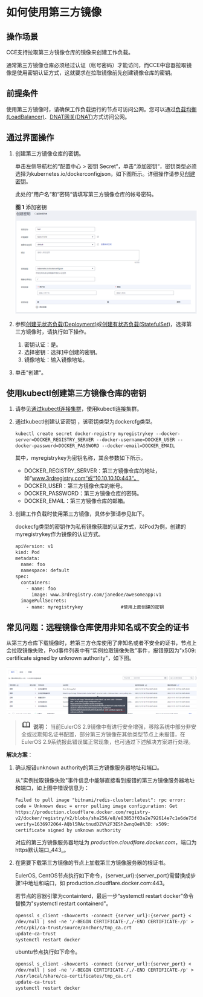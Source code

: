 # 如何使用第三方镜像<a name="cce_01_0009"></a>

## 操作场景<a name="section96721544452"></a>

CCE支持拉取第三方镜像仓库的镜像来创建工作负载。

通常第三方镜像仓库必须经过认证（帐号密码）才能访问，而CCE中容器拉取镜像是使用密钥认证方式，这就要求在拉取镜像前先创建镜像仓库的密钥。

## 前提条件<a name="section14876601632"></a>

使用第三方镜像时，请确保工作负载运行的节点可访问公网。您可以通过[负载均衡\(LoadBalancer\)](负载均衡(LoadBalancer).md)、[DNAT网关\(DNAT\)](DNAT网关(DNAT).md)方式访问公网。

## 通过界面操作<a name="section0402183334411"></a>

1.  <a name="li16481144064414"></a>创建第三方镜像仓库的密钥。

    单击左侧导航栏的“配置中心  \>  密钥 Secret“，单击“添加密钥“，密钥类型必须选择为kubernetes.io/dockerconfigjson，如下图所示。详细操作请参见[创建密钥](创建密钥.md)。

    此处的“用户名“和“密码“请填写第三方镜像仓库的帐号密码。

    **图 1**  添加密钥<a name="fig83432413351"></a>  
    ![](figures/添加密钥.png "添加密钥")

2.  参照[创建无状态负载\(Deployment\)](创建无状态负载(Deployment).md)或[创建有状态负载\(StatefulSet\)](创建有状态负载(StatefulSet).md)，选择第三方镜像时，请执行如下操作。
    1.  密钥认证：是。
    2.  选择密钥：选择[1](#li16481144064414)中创建的密钥。
    3.  镜像地址：输入镜像地址。

3.  单击“创建“。

## 使用kubectl创建第三方镜像仓库的密钥<a name="section18217101117197"></a>

1.  请参见[通过kubectl连接集群](通过kubectl连接集群.md)，使用kubectl连接集群。
2.  通过kubectl创建认证密钥 ，该密钥类型为dockercfg类型。

    ```
    kubectl create secret docker-registry myregistrykey --docker-server=DOCKER_REGISTRY_SERVER --docker-username=DOCKER_USER --docker-password=DOCKER_PASSWORD --docker-email=DOCKER_EMAIL
    ```

    其中，myregistrykey为密钥名称，其余参数如下所示。

    -   DOCKER\_REGISTRY\_SERVER：第三方镜像仓库的地址，如“www.3rdregistry.com“或“10.10.10.10:443“。
    -   DOCKER\_USER：第三方镜像仓库的帐号。
    -   DOCKER\_PASSWORD：第三方镜像仓库的密码。
    -   DOCKER\_EMAIL：第三方镜像仓库的邮箱。

3.  创建工作负载时使用第三方镜像，具体步骤请参见如下。

    dockecfg类型的密钥作为私有镜像获取的认证方式，以Pod为例，创建的myregistrykey作为镜像的认证方式。

    ```
    apiVersion: v1
    kind: Pod
    metadata:
      name: foo
      namespace: default
    spec:
      containers:
        - name: foo
          image: www.3rdregistry.com/janedoe/awesomeapp:v1
      imagePullSecrets:
        - name: myregistrykey              #使用上面创建的密钥
    ```


## 常见问题：远程镜像仓库使用非知名或不安全的证书<a name="section341515341596"></a>

从第三方仓库下载镜像时，若第三方仓库使用了非知名或者不安全的证书，节点上会拉取镜像失败，Pod事件列表中有“实例拉取镜像失败”事件，报错原因为"x509: certificate signed by unknown authority"，如下图。

![](figures/zh-cn_image_0000001178121788.png)

>![](public_sys-resources/icon-note.gif) **说明：** 
>当前EulerOS 2.9镜像中有进行安全增强，移除系统中部分非安全或过期知名证书配置，部分第三方镜像在其他类型节点上未报错，在EulerOS 2.9系统报此错误属正常现象，也可通过下述解决方案进行处理。

**解决方案**：

1.  确认报错unknown authority的第三方镜像服务器地址和端口。

    从"实例拉取镜像失败"事件信息中能够直接看到报错的第三方镜像服务器地址和端口，如上图中错误信息为：

    ```
    Failed to pull image "bitnami/redis-cluster:latest": rpc error: code = Unknown desc = error pulling image configuration: Get https://production.cloudflare.docker.com/registry-v2/docker/registry/v2/blobs/sha256/e8/e83853f03a2e792614e7c1e6de75d63e2d6d633b4e7c39b9d700792ee50f7b56/data?verify=1636972064-AQbl5RActnudDZV%2F3EShZwnqOe8%3D: x509: certificate signed by unknown authority
    ```

    对应的第三方镜像服务器地址为  _production.cloudflare.docker.com_，端口为https默认端口_443_。

2.  在需要下载第三方镜像的节点上加载第三方镜像服务器的根证书。

    EulerOS, CentOS节点执行如下命令，\{server\_url\}:\{server\_port\}需替换成步骤1中地址和端口，如 production.cloudflare.docker.com:443。

    若节点的容器引擎为containterd，最后一步“systemctl restart docker”命令替换为"systemctl restart containerd"。

    ```
    openssl s_client -showcerts -connect {server_url}:{server_port} < /dev/null | sed -ne '/-BEGIN CERTIFICATE-/,/-END CERTIFICATE-/p' > /etc/pki/ca-trust/source/anchors/tmp_ca.crt
    update-ca-trust
    systemctl restart docker
    ```

    ubuntu节点执行如下命令。

    ```
    openssl s_client -showcerts -connect {server_url}:{server_port} < /dev/null | sed -ne '/-BEGIN CERTIFICATE-/,/-END CERTIFICATE-/p' > /usr/local/share/ca-certificates/tmp_ca.crt
    update-ca-trust
    systemctl restart docker
    ```


